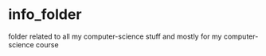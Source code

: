 # info_folder
folder related to all my computer-science stuff and mostly for my computer-science course
